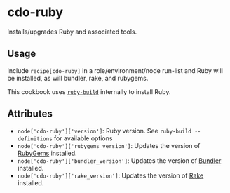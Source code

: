 # cdo-ruby

Installs/upgrades Ruby and associated tools.

## Usage

Include `recipe[cdo-ruby]` in a role/environment/node run-list and Ruby will be installed, as will bundler, rake, and rubygems.

This cookbook uses [`ruby-build`](https://github.com/rbenv/ruby-build#readme) internally to install Ruby.

## Attributes

- `node['cdo-ruby']['version']`: Ruby version. See `ruby-build --definitions` for available options
- `node['cdo-ruby']['rubygems_version']`: Updates the version of [RubyGems](https://rubygems.org/) installed.
- `node['cdo-ruby']['bundler_version']`: Updates the version of [Bundler](http://bundler.io/) installed.
- `node['cdo-ruby']['rake_version']`: Updates the version of [Rake](https://ruby.github.io/rake/) installed.
